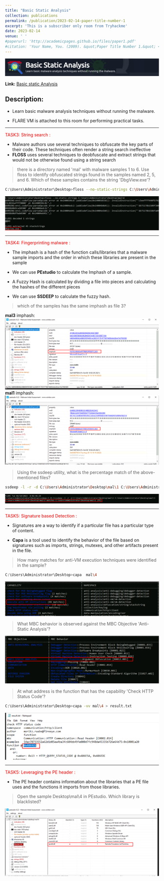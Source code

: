 ```yaml
---
title: "Basic Static Analysis"
collection: publications
permalink: /publication/2023-02-14-paper-title-number-1
excerpt: 'This is a subscriber only room from Tryhackme'
date: 2023-02-14
venue: ' '
#paperurl: 'http://academicpages.github.io/files/paper1.pdf'
#citation: 'Your Name, You. (2009). &quot;Paper Title Number 1.&quot; <i>Journal 1</i>. 1(1).'
---
```

![header](/images/header.png)

**Link:** [Basic static Analysis](https://tryhackme.com/room/staticanalysis1)
## Description: 
* Learn basic malware analysis techniques without running the malware.

* FLARE VM is attached to this room for performing practical tasks.

---
<span style="color: red;">TASK3: String search : </span>
* Malware authors use several techniques to obfuscate the key parts of their code. These techniques often render a string search ineffective
* **FLOSS** uses several techniques to deobfuscate and extract strings that would not be otherwise found using a string search
  
>there is a directory named 'mal' with malware samples 1 to 6. Use floss to identify obfuscated strings found in the samples named 2, 5, and 6. Which of these samples contains the string 'DbgView.exe'?


```bash
C:\Users\Administrator\Desktop>floss --no-static-strings C:\Users\Administrator\Desktop\mal\6
```

![answer](/images/task3.png)

---
<span style="color: red;">TASK4: Fingerprinting malware : </span>

* The imphash is a hash of the function calls/libraries that a malware sample imports and the order in which these libraries are present in the sample
* We can use **PEstudio** to calculate the Imphash of a sample.

* A Fuzzy Hash is calculated by dividing a file into pieces and calculating the hashes of the different pieces
* We can use **SSDEEP** to calculate the fuzzy hash.

>which of the samples has the same imphash as file 3?

**mal3** imphash:
![file3](/images/impash%20of%20file%203.png)
**mal1** imphash:
![file1](/images/impash%20of%20file%201.png)


>Using the ssdeep utility, what is the percentage match of the above-mentioned files?

```bash
ssdeep -l -r -d C:\Users\Administrator\Desktop\mal\1 C:\Users\Administrator\Desktop\mal\3
```
![matches](/images/matches.png)

---
<span style="color: red;">TASK5: Signature based Detection : </span>

* Signatures are a way to identify if a particular file has a particular type of content.

* **Capa** is a tool used to identify the behavior of the file based on signatures such as imports, strings, mutexes, and other artifacts present in the file.

>How many matches for anti-VM execution techniques were identified in the sample?

```bash
C:\Users\Administrator\Desktop>capa  mal\4
```
![anti-vm](/images/anti-Vm.png)

>What MBC behavior is observed against the MBC Objective 'Anti-Static Analysis'?

![MBC](/images/mbc%20behavior.png)

>At what address is the function that has the capability 'Check HTTP Status Code'?

```bash
C:\Users\Administrator\Desktop>capa -vv mal\4 > result.txt
```

![http](/images/http.png)

---
<span style="color: red;">TASK5: Leveraging the PE header : </span>

* The PE header contains information about the libraries that a PE file uses and the functions it imports from those libraries.

>Open the sample Desktop\mal\4 in PEstudio. Which library is blacklisted?

![last task](/images/last%20task.png)
